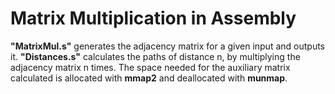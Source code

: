 # Matrix Multiplication in Assembly
**"MatrixMul.s"** generates the adjacency matrix for a given input and outputs it.
**"Distances.s"** calculates the paths of distance n, by multiplying the adjacency matrix n times. 
                  The space needed for the auxiliary matrix calculated is allocated with **mmap2** and deallocated with **munmap**.
